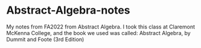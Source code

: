 # Abstract-Algebra-notes
My notes from FA2022 from Abstract Algebra. I took this class at Claremont McKenna College, and the book we used was called: Abstract Algebra, by Dummit and Foote (3rd Edition)

